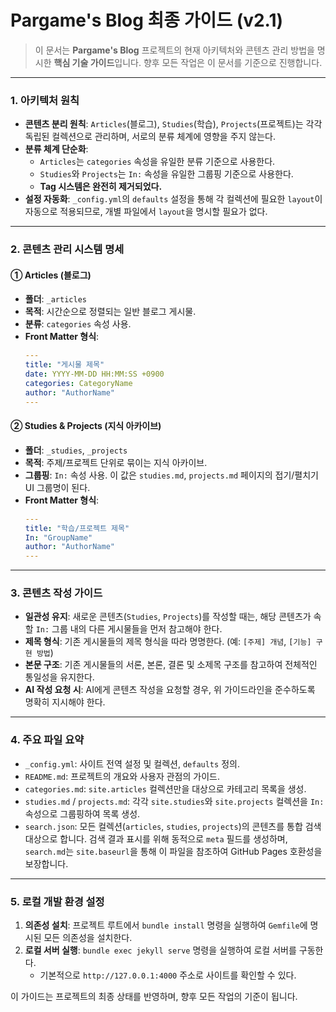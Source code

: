 # Pargame's Blog 최종 가이드 (v2.1)

> 이 문서는 **Pargame's Blog** 프로젝트의 현재 아키텍처와 콘텐츠 관리 방법을 명시한 **핵심 기술 가이드**입니다.
> 향후 모든 작업은 이 문서를 기준으로 진행합니다.

---

### **1. 아키텍처 원칙**

*   **콘텐츠 분리 원칙**: `Articles`(블로그), `Studies`(학습), `Projects`(프로젝트)는 각각 독립된 컬렉션으로 관리하며, 서로의 분류 체계에 영향을 주지 않는다.
*   **분류 체계 단순화**:
    *   `Articles`는 `categories` 속성을 유일한 분류 기준으로 사용한다.
    *   `Studies`와 `Projects`는 `In:` 속성을 유일한 그룹핑 기준으로 사용한다.
    *   **Tag 시스템은 완전히 제거되었다.**
*   **설정 자동화**: `_config.yml`의 `defaults` 설정을 통해 각 컬렉션에 필요한 `layout`이 자동으로 적용되므로, 개별 파일에서 `layout`을 명시할 필요가 없다.

---

### **2. 콘텐츠 관리 시스템 명세**

#### **① Articles (블로그)**

*   **폴더**: `_articles`
*   **목적**: 시간순으로 정렬되는 일반 블로그 게시물.
*   **분류**: `categories` 속성 사용.
*   **Front Matter 형식**:
    ```yaml
    ---
    title: "게시물 제목"
    date: YYYY-MM-DD HH:MM:SS +0900
    categories: CategoryName
    author: "AuthorName"
    ---
    ```

#### **② Studies & Projects (지식 아카이브)**

*   **폴더**: `_studies`, `_projects`
*   **목적**: 주제/프로젝트 단위로 묶이는 지식 아카이브.
*   **그룹핑**: `In:` 속성 사용. 이 값은 `studies.md`, `projects.md` 페이지의 접기/펼치기 UI 그룹명이 된다.
*   **Front Matter 형식**:
    ```yaml
    ---
    title: "학습/프로젝트 제목"
    In: "GroupName"
    author: "AuthorName"
    ---
    ```

---

### **3. 콘텐츠 작성 가이드**

*   **일관성 유지**: 새로운 콘텐츠(`Studies`, `Projects`)를 작성할 때는, 해당 콘텐츠가 속할 `In:` 그룹 내의 다른 게시물들을 먼저 참고해야 한다.
*   **제목 형식**: 기존 게시물들의 제목 형식을 따라 명명한다. (예: `[주제] 개념`, `[기능] 구현 방법`)
*   **본문 구조**: 기존 게시물들의 서론, 본론, 결론 및 소제목 구조를 참고하여 전체적인 통일성을 유지한다.
*   **AI 작성 요청 시**: AI에게 콘텐츠 작성을 요청할 경우, 위 가이드라인을 준수하도록 명확히 지시해야 한다.

---

### **4. 주요 파일 요약**

*   `_config.yml`: 사이트 전역 설정 및 컬렉션, `defaults` 정의.
*   `README.md`: 프로젝트의 개요와 사용자 관점의 가이드.
*   `categories.md`: `site.articles` 컬렉션만을 대상으로 카테고리 목록을 생성.
*   `studies.md` / `projects.md`: 각각 `site.studies`와 `site.projects` 컬렉션을 `In:` 속성으로 그룹핑하여 목록 생성.
*   `search.json`: 모든 컬렉션(`articles`, `studies`, `projects`)의 콘텐츠를 통합 검색 대상으로 합니다. 검색 결과 표시를 위해 동적으로 `meta` 필드를 생성하며, `search.md`는 `site.baseurl`을 통해 이 파일을 참조하여 GitHub Pages 호환성을 보장합니다.

---

### **5. 로컬 개발 환경 설정**

1.  **의존성 설치**: 프로젝트 루트에서 `bundle install` 명령을 실행하여 `Gemfile`에 명시된 모든 의존성을 설치한다.
2.  **로컬 서버 실행**: `bundle exec jekyll serve` 명령을 실행하여 로컬 서버를 구동한다.
    *   기본적으로 `http://127.0.0.1:4000` 주소로 사이트를 확인할 수 있다.

이 가이드는 프로젝트의 최종 상태를 반영하며, 향후 모든 작업의 기준이 됩니다.
